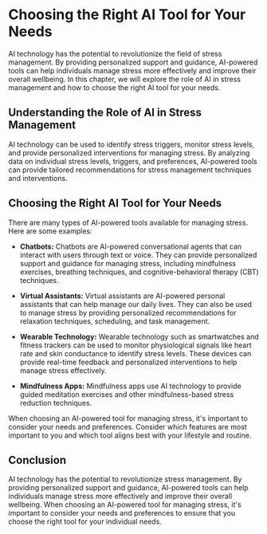 Choosing the Right AI Tool for Your Needs
=======================================================================================

AI technology has the potential to revolutionize the field of stress management. By providing personalized support and guidance, AI-powered tools can help individuals manage stress more effectively and improve their overall wellbeing. In this chapter, we will explore the role of AI in stress management and how to choose the right AI tool for your needs.

Understanding the Role of AI in Stress Management
-------------------------------------------------

AI technology can be used to identify stress triggers, monitor stress levels, and provide personalized interventions for managing stress. By analyzing data on individual stress levels, triggers, and preferences, AI-powered tools can provide tailored recommendations for stress management techniques and interventions.

Choosing the Right AI Tool for Your Needs
-----------------------------------------

There are many types of AI-powered tools available for managing stress. Here are some examples:

* **Chatbots:** Chatbots are AI-powered conversational agents that can interact with users through text or voice. They can provide personalized support and guidance for managing stress, including mindfulness exercises, breathing techniques, and cognitive-behavioral therapy (CBT) techniques.

* **Virtual Assistants:** Virtual assistants are AI-powered personal assistants that can help manage our daily lives. They can also be used to manage stress by providing personalized recommendations for relaxation techniques, scheduling, and task management.

* **Wearable Technology:** Wearable technology such as smartwatches and fitness trackers can be used to monitor physiological signals like heart rate and skin conductance to identify stress levels. These devices can provide real-time feedback and personalized interventions to help manage stress effectively.

* **Mindfulness Apps:** Mindfulness apps use AI technology to provide guided meditation exercises and other mindfulness-based stress reduction techniques.

When choosing an AI-powered tool for managing stress, it's important to consider your needs and preferences. Consider which features are most important to you and which tool aligns best with your lifestyle and routine.

Conclusion
----------

AI technology has the potential to revolutionize stress management. By providing personalized support and guidance, AI-powered tools can help individuals manage stress more effectively and improve their overall wellbeing. When choosing an AI-powered tool for managing stress, it's important to consider your needs and preferences to ensure that you choose the right tool for your individual needs.

